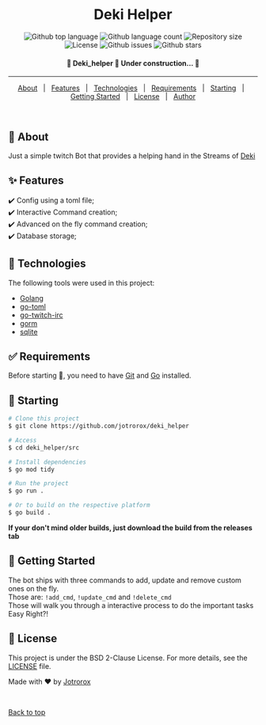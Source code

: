<!--
<div align="center" id="top"> 
  <img src="./.github/app.gif" alt="Deki_helper" />

  &#xa0;
</div>
-->

<h1 align="center">Deki Helper</h1>

<p align="center">
  <img alt="Github top language" src="https://img.shields.io/github/languages/top/jotrorox/deki_helper?color=56BEB8">

  <img alt="Github language count" src="https://img.shields.io/github/languages/count/jotrorox/deki_helper?color=56BEB8">

  <img alt="Repository size" src="https://img.shields.io/github/repo-size/jotrorox/deki_helper?color=56BEB8">

  <img alt="License" src="https://img.shields.io/github/license/jotrorox/deki_helper?color=56BEB8">

  <img alt="Github issues" src="https://img.shields.io/github/issues/jotrorox/deki_helper?color=56BEB8" />

  <img alt="Github stars" src="https://img.shields.io/github/stars/jotrorox/deki_helper?color=56BEB8" />
</p>

<!-- Status -->

<h4 align="center"> 
	🚧  Deki_helper 🚀 Under construction...  🚧
</h4> 

<hr>

<p align="center">
  <a href="#dart-about">About</a> &#xa0; | &#xa0; 
  <a href="#sparkles-features">Features</a> &#xa0; | &#xa0;
  <a href="#rocket-technologies">Technologies</a> &#xa0; | &#xa0;
  <a href="#white_check_mark-requirements">Requirements</a> &#xa0; | &#xa0;
  <a href="#checkered_flag-starting">Starting</a> &#xa0; | &#xa0;
  <a href="#dash-getting-started">Getting Started</a> &#xa0; | &#xa0;
  <a href="#memo-license">License</a> &#xa0; | &#xa0;
  <a href="https://github.com/jotrorox" target="_blank">Author</a>
</p>

<br>

## :dart: About ##

Just a simple twitch Bot that provides a helping hand in the Streams of [Deki](https://www.twitch.tv/deki_senpai_tm)

## :sparkles: Features ##

:heavy_check_mark: Config using a toml file;\
:heavy_check_mark: Interactive Command creation;\
:heavy_check_mark: Advanced on the fly command creation;\
:heavy_check_mark: Database storage;

## :rocket: Technologies ##

The following tools were used in this project:

- [Golang](https://go.dev/)
- [go-toml](https://github.com/pelletier/go-toml)
- [go-twitch-irc](https://github.com/gempir/go-twitch-irc/)
- [gorm](https://gorm.io/)
- [sqlite](https://github.com/glebarez/sqlite)


## :white_check_mark: Requirements ##

Before starting :checkered_flag:, you need to have [Git](https://git-scm.com) and [Go](https://go.dev/) installed.

## :checkered_flag: Starting ##

```bash
# Clone this project
$ git clone https://github.com/jotrorox/deki_helper

# Access
$ cd deki_helper/src

# Install dependencies
$ go mod tidy

# Run the project
$ go run .

# Or to build on the respective platform
$ go build .
```

**If your don't mind older builds, just download the build from the releases tab**

## :dash: Getting Started ##

The bot ships with three commands to add, update and remove custom ones on the fly.\
Those are: `!add_cmd`, `!update_cmd` and `!delete_cmd`\
Those will walk you through a interactive process to do the important tasks\
Easy Right?!

## :memo: License ##

This project is under the BSD 2-Clause License. For more details, see the [LICENSE](LICENSE.md) file.


Made with :heart: by <a href="https://github.com/jotrorox" target="_blank">Jotrorox</a>

&#xa0;

<a href="#top">Back to top</a>
